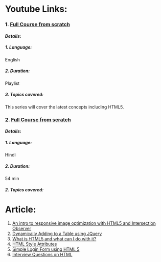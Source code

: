 
# Youtube Links:
### 1. [Full Course from scratch](https://www.youtube.com/watch?v=dD2EISBDjWM&list=PLr6-GrHUlVf_ZNmuQSXdS197Oyr1L9sPB)
#### *Details:*
##### 1. Language: 
English
##### 2. Duration:
Playlist
##### 3. Topics covered:
This series will cover the latest concepts including HTML5.

### 2. [Full Course from scratch](https:https://youtu.be/DmRjKZJ4c7g)
#### *Details:*
##### 1. Language: 
Hindi
##### 2. Duration:
54 min
##### 2. Topics covered:


# Article:
1. [An intro to responsive image optimization with HTML5 and Intersection Observer](https://www.freecodecamp.org/news/an-intro-to-responsive-image-optimization-with-html5-and-intersection-observer-2a4fbe1473c1/)
2. [Dynamically Adding to a Table using JQuery](https://medium.com/@yumnakhtar/dynamically-adding-to-a-table-aeb688311064)
3. [What is HTML5 and what can I do with it?](https://medium.com/adalab/what-is-html5-and-what-can-i-do-with-it-d6bc85eb8af9)
4. [HTML Style Attributes](https://technologydiving.medium.com/html-style-attributes-customize-your-content-in-your-style-d3cc3fe57383)
5. [Simple Login Form using HTML 5
](https://www.c-sharpcorner.com/UploadFile/cd3310/create-simple-login-form-using-html-5-tools/)
6. [Interview Questions on HTML](https://www.c-sharpcorner.com/article/html-5-interview-questions/)

